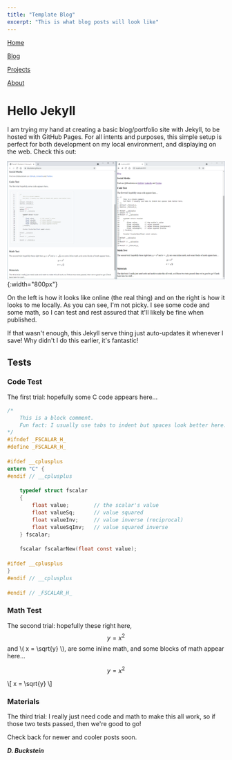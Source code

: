 ```yaml
---
title: "Template Blog"
excerpt: "This is what blog posts will look like"
---
```


<!--
   Copyright 2022 Henry R. Chronowski

   Built from Daniel Buckstein's template at https://dbuckstein.github.io/
   
   Licensed under the Apache License, Version 2.0 (the "License");
   you may not use this file except in compliance with the License.
   You may obtain a copy of the License at

       http://www.apache.org/licenses/LICENSE-2.0

   Unless required by applicable law or agreed to in writing, software
   distributed under the License is distributed on an "AS IS" BASIS,
   WITHOUT WARRANTIES OR CONDITIONS OF ANY KIND, either express or implied.
   See the License for the specific language governing permissions and
   limitations under the License.
-->


<script src="https://polyfill.io/v3/polyfill.min.js?features=es6"></script>
<script id="MathJax-script" async src="https://cdn.jsdelivr.net/npm/mathjax@3/es5/tex-mml-chtml.js"></script>


[Home](/blog/../)

[Blog](/blog/)

[Projects](/projects/)

[About](/about/)


# Hello Jekyll

I am trying my hand at creating a basic blog/portfolio site with Jekyll, to be hosted with GitHub Pages.  For all intents and purposes, this simple setup is perfect for both development on my local environment, and displaying on the web.  Check this out: 

![Display comparison](/assets/img/testscreen.png){:width="800px"}

On the left is how it looks like online (the real thing) and on the right is how it looks to me locally.  As you can see, I'm not picky.  I see some code and some math, so I can test and rest assured that it'll likely be fine when published.

If that wasn't enough, this Jekyll serve thing just auto-updates it whenever I save!  Why didn't I do this earlier, it's fantastic!


## Tests

### Code Test

The first trial: hopefully some C code appears here...
```c
/*
    This is a block comment.
    Fun fact: I usually use tabs to indent but spaces look better here.
*/
#ifndef _FSCALAR_H_
#define _FSCALAR_H_

#ifdef __cplusplus
extern "C" {
#endif // __cplusplus

    typedef struct fscalar
    {
        float value;        // the scalar's value
        float valueSq;      // value squared
        float valueInv;     // value inverse (reciprocal)
        float valueSqInv;   // value squared inverse
    } fscalar;
    
    fscalar fscalarNew(float const value);

#ifdef __cplusplus
}
#endif // __cplusplus

#endif // _FSCALAR_H_
```

### Math Test

The second trial: hopefully these right here, $$ y = x^2 $$ and \\( x = \sqrt{y} \\), are some inline math, and some blocks of math appear here...

$$ y = x^2 $$

\\[ x = \sqrt{y} \\]


### Materials

The third trial: I really just need code and math to make this all work, so if those two tests passed, then we're good to go!


Check back for newer and cooler posts soon.


***D. Buckstein***
